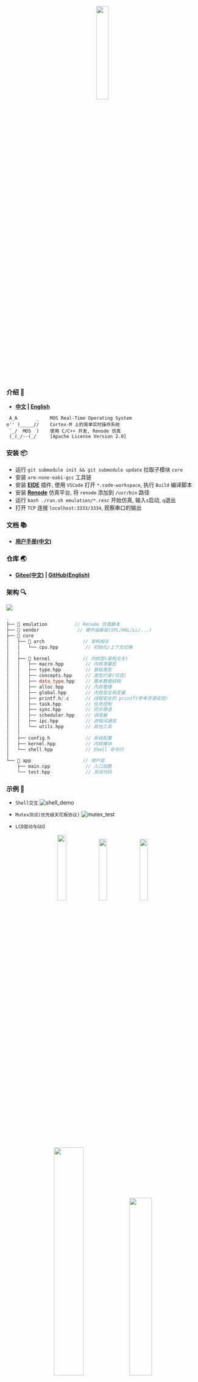 <p align="center">
<img src="pic/word_logo.svg" width="25%">
</p>

### 介绍 🚀
- **[中文](https://gitee.com/Eplankton/mos-renode/blob/master/README.md) | [English](https://github.com/Eplankton/mos-renode/blob/master/README.md)**

```plaintext
 A_A       _    MOS Real-Time Operating System
o'' )_____//    Cortex-M 上的简单实时操作系统
 `_/  MOS  )    使用 C/C++ 开发, Renode 仿真
 (_(_/--(_/     [Apache License Version 2.0]
```

### 安装 📦
- 运行 `git submodule init && git submodule update` 拉取子模块 `core`
- 安装 `arm-none-eabi-gcc` 工具链
- 安装 **[EIDE](https://em-ide.com)** 插件, 使用 `VSCode` 打开 `*.code-workspace`, 执行 `Build` 编译脚本
- 安装 **[Renode](https://github.com/renode/renode?tab=readme-ov-file#installation)** 仿真平台, 将 `renode` 添加到 `/usr/bin` 路径
- 运行 `bash ./run.sh emulation/*.resc` 开始仿真, 输入`s`启动, `q`退出
- 打开 `TCP` 连接 `localhost:3333/3334`, 观察串口的输出

### 文档 📚

- **[用户手册(中文)](manual_zh.pdf)** 


### 仓库 🌏
- **[Gitee(中文)](https://gitee.com/Eplankton/mos-renode/) | [GitHub(English)](https://github.com/Eplankton/mos-renode)**


### 架构 🔍
<img src="pic/mos_arch.svg">

```C++
.
├── 📁 emulation          // Renode 仿真脚本
├── 📁 vendor              // 硬件抽象层(SPL/HAL/LL/...)
├── 📁 core
│   ├── 📁 arch              // 架构相关
│   │   └── cpu.hpp          // 初始化/上下文切换
│   │
│   ├── 📁 kernel            // 内核层(架构无关)
│   │   ├── macro.hpp        // 内核常量宏
│   │   ├── type.hpp         // 基础类型
│   │   ├── concepts.hpp     // 类型约束(可选)
│   │   ├── data_type.hpp    // 基本数据结构
│   │   ├── alloc.hpp        // 内存管理
│   │   ├── global.hpp       // 内核层全局变量
│   │   ├── printf.h/.c      // 线程安全的 printf(参考开源实现)
│   │   ├── task.hpp         // 任务控制
│   │   ├── sync.hpp         // 同步原语
│   │   ├── scheduler.hpp    // 调度器
│   │   ├── ipc.hpp          // 进程间通信
│   │   └── utils.hpp        // 其他工具
│   │
│   ├── config.h             // 系统配置
│   ├── kernel.hpp           // 内核模块
│   └── shell.hpp            // Shell 命令行
│
└── 📁 app                   // 用户层
    ├── main.cpp             // 入口函数
    └── test.hpp             // 测试代码
```

### 示例 🍎
- `Shell交互`
![shell_demo](pic/shell.gif)

- `Mutex测试(优先级天花板协议)`
![mutex_test](pic/mutex.gif)

- `LCD驱动与GUI`<br>
<p align="center">
<img src="pic/cat.gif" width="21%"> <img src="pic/mac.gif" width="20.35%"> <img src="pic/face.gif" width="20.35%">
<img src="pic/board.gif" width="39.1%"> <img src="pic/guilite.gif" width="34.5%">
</p>

- `并发任务周期与抢占`<br>
<p align="center">
<img src="pic/stmviewer.png" width="80%">
<img src="pic/T0-T1.png" width="80%">
<img src="pic/tids.png" width="65%">
</p>

```C++
// MOS Kernel & Shell
#include "mos/kernel.hpp"
#include "mos/shell.hpp"

// HAL and Device 
#include "drivers/stm32f4xx/hal.hpp"
#include "drivers/device/led.hpp"
```
```C++
namespace MOS::User::Global
{
    using namespace HAL::STM32F4xx;
    using namespace Driver::Device;
    using namespace DataType;

    // Shell I/O UART and Buffer
    auto& stdio = STM32F4xx::convert(USARTx);
    DataType::SyncRxBuf_t<16> io_buf;

    // LED red, green, blue
    Device::LED_t leds[] = {...};
}
```
```C++
namespace MOS::User::BSP
{
    using namespace Driver;
    using namespace Global;

    void LED_Config()
    {
        for (auto& led: leds) {
            led.init();
        }
    }

    void USART_Config()
    {
        stdio.init(9600-8-1-N)
             .rx_config(PXa)  // RX -> PXa
             .tx_config(PYb)  // TX -> PYb
             .it_enable(RXNE) // Enable RXNE interrupt
             .enable();       // Enable UART
    }
    ...
}
```
```C++
namespace MOS::User::App
{
    Sync::Barrier_t bar {2}; // Set Barrier to sync tasks

    void led1(Device::LED_t leds[])
    {
        bar.wait();
        for (auto _: Range(0, 20)) {
           leds[1].toggle(); // green
           Task::delay(250_ms);
        }
        kprintf(
            "%s exits...\n",
            Task::current()->get_name()
        );
    }

    void led0(Device::LED_t leds[])
    {
        Task::create(
            led1, 
            leds, 
            Task::current()->get_pri(),
            "led1"
        );
        bar.wait();
        while (true) {
            leds[0].toggle(); // red
            Task::delay(500_ms);
        }
    }
    ...
}
```
```C++
int main()
{
    using namespace MOS;
    using namespace Kernel;
    using namespace User;
    using namespace User::Global;

    BSP::config(); // Init hardware and clocks

    Task::create( // Create Calendar with RTC
        App::time_init, nullptr, 0, "time/init"
    );

    Task::create( // Create Shell with stdio.buf
        Shell::launch, &stdio.buf, 1, "shell"
    );

    /* User Tasks */
    Task::create(App::led_init, &leds, 2, "led/init");
    ...

    /* Test examples */
    Test::MutexTest();
    Test::MsgQueueTest();
    ...
    
    // Start scheduling, never return
    Scheduler::launch();
}
```

### 启动 ⚡
```plain
 A_A       _   Version @ x.x.x(...)
o'' )_____//   Build   @ TIME, DATE
 `_/  MOS  )   Chip    @ MCU, ARCH
 (_(_/--(_/    2023-2024 Copyright by Eplankton

 Tid   Name   Priority   Status    Mem%
----------------------------------------
 #0    idle      15      READY      10%
 #1    shell      1      BLOCKED    21%
 #2    led0       2      RUNNING     9%
----------------------------------------
```

### 版本 📜


📦 `v0.1`

> ✅ 完成：
> 
> - 基本的数据结构、调度器与任务控制、内存管理
>
> 📌 计划： 
> 
> - 定时器，时间片轮转调度
> - 进程间通信 `IPC`，管道、消息队列
> - 进程同步 `Sync`，信号量、互斥锁
> - 移植简单的 `Shell`
> - 可变页面大小，内存分配器
> - `SPI` 驱动，移植 `GuiLite/LVGL` 图形库
> - 移植到其他开发板/架构，例如 `ESP32-C3(RISC-V)`



📦 `v0.2`

> ✅ 完成：
> 
> - `Sync::{Sema_t, Lock_t, Mutex_t<T>, CondVar_t, Barrier_t}` 同步原语
> - `Scheduler::Policy::PreemptPri`，在相同优先级下则以时间片轮转 `RoundRobin` 调度
> - `Task::terminate` 在任务退出时隐式调用，回收资源
> - `Shell::{Command, CmdCall, launch}`，简单的命令行交互
> - `HAL::STM32F4xx::SPI_t` 和 `Driver::Device::ST7735S_t`, 移植 `GuiLite` 图形库
> - `Kernel::Global::os_ticks` 和 `Task::delay`，阻塞延时
> - 重构项目组织为 `{kernel, arch, drivers}`
> - 支持 `GCC` 编译，兼容 `STM32Cube HAL`
> - `HAL::STM32F4xx::RTC_t`, `CmdCall::date_cmd`, `App::Calendar` 实时日历
> - `idle` 使用 `Kernel::Global::zombie_list` 回收非活动页面
> - 三种基本的页面分配策略 `Page_t::Policy::{POOL(池), DYNAMIC(动态), STATIC(静态)}`



📦 `v0.3`

> ✅ 完成：
>
> - `Tids` 映射到 `BitMap_t`
> - `IPC::MsgQueue_t`，消息队列
> - `Task::create` 允许泛型函数签名为 `void fn(auto argv)`，提供类型检查
> - 添加 `ESP32-C3` 作为 `WiFi` 元件
> - 添加 `Driver::Device::SD_t`，`SD`卡驱动，移植 `FatFs` 文件系统
> - 添加 `Shell::usr_cmds`，用户注册命令
> - **[实验性]** 原子类型 `<stdatomic.h>`
> - **[实验性]** `Utils::IrqGuard_t`，嵌套中断临界区
> - **[实验性]** `Scheduler + Mutex` 简单的形式化验证
>
> 
>
> 📌 计划： 
>
> - 进程间通信：管道/通道
> - `FPU` 硬件浮点支持
> - 性能基准测试
> - `Result<T, E>, Option<T>`，错误处理
> - `DMA_t` 驱动
> - 软/硬件定时器 `Timer`
> - **[实验性]** 添加 `POSIX` 支持
> - **[实验性]** 异步无栈协程 `Async::{Future_t, async/await}`
> - **[实验性]** 更多实时调度算法



📦 `v0.4`

> ✅ 完成：
>
> - 平台迁移，使用 `Renode` 仿真平台, 稳定支持 `Cortex-M` 系列
> - **[实验性]** 添加调度器锁 `Scheduler::suspend()`

### 参考资料 🛸
- [How to build a Real-Time Operating System(RTOS)](https://medium.com/@dheeptuck/building-a-real-time-operating-system-rtos-ground-up-a70640c64e93)
- [PeriodicScheduler_Semaphore](https://github.com/Dungyichao/PeriodicScheduler_Semaphore)
- [STM32F4-LCD_ST7735s](https://github.com/Dungyichao/STM32F4-LCD_ST7735s)
- [A printf/sprintf Implementation for Embedded Systems](https://github.com/mpaland/printf)
- [GuiLite](https://github.com/idea4good/GuiLite)
- [STMViewer](https://github.com/klonyyy/STMViewer)
- [FatFs](http://elm-chan.org/fsw/ff)
- [The Zephyr Project](https://www.zephyrproject.org/)
- [Eclipse ThreadX](https://github.com/eclipse-threadx/threadx)
- [Embassy](https://embassy.dev/)
- [Renode](https://renode.io/)

```
There's a movie on TV.
Four boys are walking on railroad tracks...
I better go, too.
```

<p align="center">
<img src="pic/cbp-green.svg">
</p>